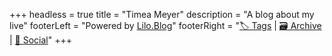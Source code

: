 +++
headless = true
title = "Timea Meyer"
description = "A blog about my live"
footerLeft = "Powered by [Lilo.Blog](https://www.lilo.blog)"
footerRight = "[🏷️ Tags](/tags/) | [🗃️ Archive](/posts/) | [📣 Social](https://www.lilo.blog)"
+++
